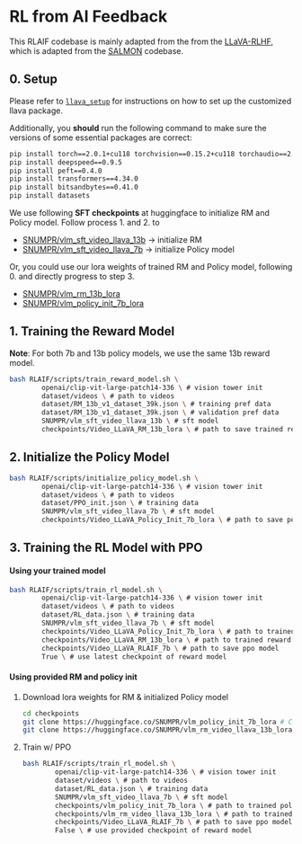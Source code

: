 # RL from AI Feedback

This RLAIF codebase is mainly adapted from the from the [LLaVA-RLHF](https://github.com/llava-rlhf/LLaVA-RLHF.git), which is adapted from the [SALMON](https://github.com/Edward-Sun/SALMON) codebase.

## 0. Setup

Please refer to [`llava_setup`](../llava_setup) for instructions on how to set up the customized llava package.

Additionally, you **should** run the following command to make sure the versions of some essential packages are correct:

```bash
pip install torch==2.0.1+cu118 torchvision==0.15.2+cu118 torchaudio==2.0.2 --index-url https://download.pytorch.org/whl/cu118
pip install deepspeed==0.9.5
pip install peft==0.4.0
pip install transformers==4.34.0
pip install bitsandbytes==0.41.0
pip install datasets
```

We use following **SFT checkpoints** at huggingface to initialize RM and Policy model. Follow process 1. and 2. to 
- [SNUMPR/vlm_sft_video_llava_13b](https://huggingface.co/SNUMPR/vlm_sft_video_llava_13b) -> initialize RM
- [SNUMPR/vlm_sft_video_llava_7b](https://huggingface.co/SNUMPR/vlm_sft_video_llava_7b) -> initialize Policy model

Or, you could use our lora weights of trained RM and Policy model, following 0. and directly progress to step 3.
- [SNUMPR/vlm_rm_13b_lora](https://huggingface.co/SNUMPR/vlm_rm_13b_lora)
- [SNUMPR/vlm_policy_init_7b_lora](https://huggingface.co/SNUMPR/vlm_policy_init_7b_lora)
<!-- - [SNUMPR/vlm_rm_video_llava_7b_lora](https://huggingface.co/SNUMPR/vlm_rm_video_llava_7b_lora) -->


## 1. Training the Reward Model
**Note**: For both 7b and 13b policy models, we use the same 13b reward model.
```bash
bash RLAIF/scripts/train_reward_model.sh \
		openai/clip-vit-large-patch14-336 \ # vision tower init
		dataset/videos \ # path to videos
		dataset/RM_13b_v1_dataset_39k.json \ # training pref data
		dataset/RM_13b_v1_dataset_39k.json \ # validation pref data
		SNUMPR/vlm_sft_video_llava_13b \ # sft model
		checkpoints/Video_LLaVA_RM_13b_lora \ # path to save trained reward model
```


## 2. Initialize the Policy Model
```bash
bash RLAIF/scripts/initialize_policy_model.sh \
		openai/clip-vit-large-patch14-336 \ # vision tower init
		dataset/videos \ # path to videos
		dataset/PPO_init.json \ # training data
		SNUMPR/vlm_sft_video_llava_7b \ # sft model
		checkpoints/Video_LLaVA_Policy_Init_7b_lora \ # path to save policy model init
```

## 3. Training the RL Model with PPO
#### Using your trained model
```bash
bash RLAIF/scripts/train_rl_model.sh \
		openai/clip-vit-large-patch14-336 \ # vision tower init
		dataset/videos \ # path to videos
		dataset/RL_data.json \ # training data
		SNUMPR/vlm_sft_video_llava_7b \ # sft model
		checkpoints/Video_LLaVA_Policy_Init_7b_lora \ # path to trained policy model lora
		checkpoints/Video_LLaVA_RM_13b_lora \ # path to trained reward model lora
		checkpoints/Video_LLaVA_RLAIF_7b \ # path to save ppo model
		True \ # use latest checkpoint of reward model
```

#### Using provided RM and policy init
1. Download lora weights for RM & initialized Policy model  
	```bash
	cd checkpoints
	git clone https://huggingface.co/SNUMPR/vlm_policy_init_7b_lora # Clone policy init lora
	git clone https://huggingface.co/SNUMPR/vlm_rm_video_llava_13b_lora  # Clone reward model lora
	```
2. Train w/ PPO
	```bash
	bash RLAIF/scripts/train_rl_model.sh \
			openai/clip-vit-large-patch14-336 \ # vision tower init
			dataset/videos \ # path to videos
			dataset/RL_data.json \ # training data
			SNUMPR/vlm_sft_video_llava_7b \ # sft model
			checkpoints/vlm_policy_init_7b_lora \ # path to trained policy model lora
			checkpoints/vlm_rm_video_llava_13b_lora \ # path to trained reward model lora
			checkpoints/Video_LLaVA_RLAIF_7b \ # path to save ppo model
			False \ # use provided checkpoint of reward model
	```